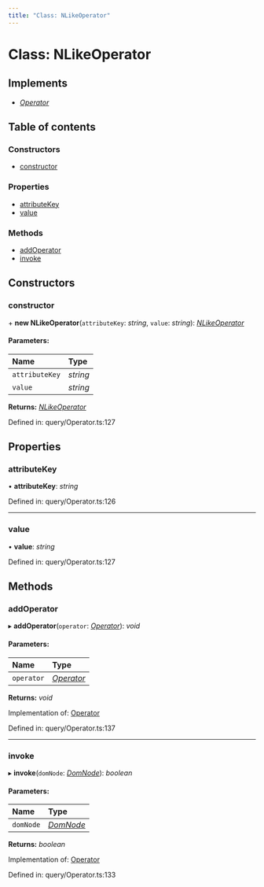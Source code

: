 ```yaml
---
title: "Class: NLikeOperator"
---
```


# Class: NLikeOperator

## Implements

* [*Operator*](../interfaces/operator.md)

## Table of contents

### Constructors

- [constructor](nlikeoperator.md#constructor)

### Properties

- [attributeKey](nlikeoperator.md#attributekey)
- [value](nlikeoperator.md#value)

### Methods

- [addOperator](nlikeoperator.md#addoperator)
- [invoke](nlikeoperator.md#invoke)

## Constructors

### constructor

\+ **new NLikeOperator**(`attributeKey`: *string*, `value`: *string*): [*NLikeOperator*](nlikeoperator.md)

#### Parameters:

Name | Type |
:------ | :------ |
`attributeKey` | *string* |
`value` | *string* |

**Returns:** [*NLikeOperator*](nlikeoperator.md)

Defined in: query/Operator.ts:127

## Properties

### attributeKey

• **attributeKey**: *string*

Defined in: query/Operator.ts:126

___

### value

• **value**: *string*

Defined in: query/Operator.ts:127

## Methods

### addOperator

▸ **addOperator**(`operator`: [*Operator*](../interfaces/operator.md)): *void*

#### Parameters:

Name | Type |
:------ | :------ |
`operator` | [*Operator*](../interfaces/operator.md) |

**Returns:** *void*

Implementation of: [Operator](../interfaces/operator.md)

Defined in: query/Operator.ts:137

___

### invoke

▸ **invoke**(`domNode`: [*DomNode*](domnode.md)): *boolean*

#### Parameters:

Name | Type |
:------ | :------ |
`domNode` | [*DomNode*](domnode.md) |

**Returns:** *boolean*

Implementation of: [Operator](../interfaces/operator.md)

Defined in: query/Operator.ts:133

